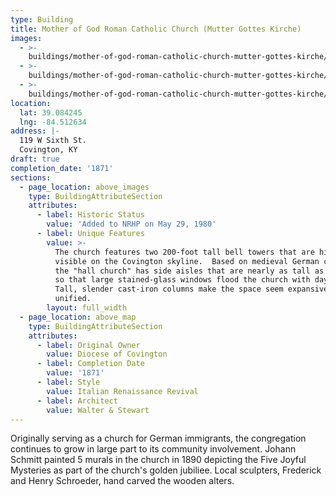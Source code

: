 ```yaml
---
type: Building
title: Mother of God Roman Catholic Church (Mutter Gottes Kirche)
images:
  - >-
    buildings/mother-of-god-roman-catholic-church-mutter-gottes-kirche/mother-of-god-roman-catholic-church-mutter-gottes-kirche-0_rns5yd
  - >-
    buildings/mother-of-god-roman-catholic-church-mutter-gottes-kirche/mother-of-god-roman-catholic-church-mutter-gottes-kirche-1_a2wd3a
  - >-
    buildings/mother-of-god-roman-catholic-church-mutter-gottes-kirche/mother-of-god-roman-catholic-church-mutter-gottes-kirche-2_k88jdi
location:
  lat: 39.084245
  lng: -84.512634
address: |-
  119 W Sixth St.
  Covington, KY
draft: true
completion_date: '1871'
sections:
  - page_location: above_images
    type: BuildingAttributeSection
    attributes:
      - label: Historic Status
        value: 'Added to NRHP on May 29, 1980'
      - label: Unique Features
        value: >-
          The church features two 200-foot tall bell towers that are highly
          visible on the Covington skyline.  Based on medieval German churches,
          the "hall church" has side aisles that are nearly as tall as the nave
          so that large stained-glass windows flood the church with daylight.
          Tall, slender cast-iron columns make the space seem expansive and
          unified.
        layout: full_width
  - page_location: above_map
    type: BuildingAttributeSection
    attributes:
      - label: Original Owner
        value: Diocese of Covington
      - label: Completion Date
        value: '1871'
      - label: Style
        value: Italian Renaissance Revival
      - label: Architect
        value: Walter & Stewart
---
```


Originally serving as a church for German immigrants, the congregation continues to grow in large part to its community involvement. Johann Schmitt painted 5 murals in the church in 1890 depicting the Five Joyful Mysteries as part of the church's golden jubiliee. Local sculpters, Frederick and Henry Schroeder, hand carved the wooden alters.
